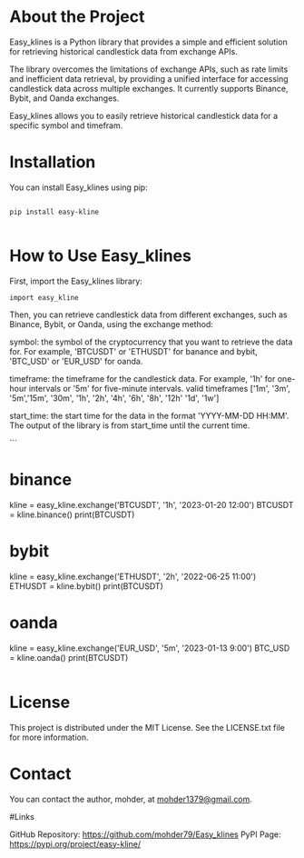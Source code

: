 
# About the Project
Easy_klines is a Python library that provides a simple and efficient solution for retrieving historical candlestick data from exchange APIs.

The library overcomes the limitations of exchange APIs, such as rate limits and inefficient data retrieval, by providing a unified interface for accessing candlestick data across multiple exchanges. It currently supports Binance, Bybit, and Oanda exchanges.

Easy_klines allows you to easily retrieve historical candlestick data for a specific symbol and timefram.

# Installation
You can install Easy_klines using pip:


```

pip install easy-kline


```


# How to Use Easy_klines


First, import the Easy_klines library:

```
import easy_kline
```


Then, you can retrieve candlestick data from different exchanges, such as Binance, Bybit, or Oanda, using the exchange method:

symbol: the symbol of the cryptocurrency that you want to retrieve the data for. For example, 'BTCUSDT' or 'ETHUSDT' for banance and bybit, 'BTC_USD' or 'EUR_USD' for oanda.

timeframe: the timeframe for the candlestick data. For example, '1h' for one-hour intervals or '5m' for five-minute intervals.
valid timeframes ['1m', '3m', '5m','15m', '30m', '1h', '2h', '4h', '6h', '8h', '12h' '1d', '1w']

start_time: the start time for the data in the format 'YYYY-MM-DD HH:MM'. The output of the library is from start_time until the current time.



‍‍‍```
# binance
kline = easy_kline.exchange('BTCUSDT', '1h', '2023-01-20 12:00')
BTCUSDT = kline.binance()
print(BTCUSDT)


# bybit
kline = easy_kline.exchange('ETHUSDT', '2h', '2022-06-25 11:00')
ETHUSDT = kline.bybit()
print(BTCUSDT)


# oanda
kline = easy_kline.exchange('EUR_USD', '5m', '2023-01-13 9:00')
BTC_USD = kline.oanda()
print(BTCUSDT)
```
```

# License

This project is distributed under the MIT License. See the LICENSE.txt file for more information.




# Contact

You can contact the author, mohder, at mohder1379@gmail.com.

#Links 

GitHub Repository: https://github.com/mohder79/Easy_klines
PyPI Page: https://pypi.org/project/easy-kline/
